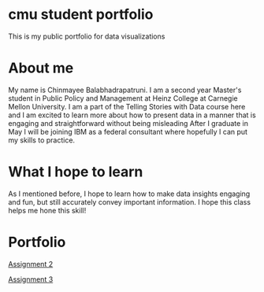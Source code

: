 # cmu student portfolio
This is my public portfolio for data visualizations 

# About me
My name is Chinmayee Balabhadrapatruni. I am a second year Master's student in Public Policy and Management at Heinz College at Carnegie Mellon University. 
I am a part of the Telling Stories with Data course here and I am excited to learn more about how to present data in a manner that is engaging and straightforward without being misleading
After I graduate in May I will be joining IBM as a federal consultant where hopefully I can put my skills to practice. 

# What I hope to learn
As I mentioned before, I hope to learn how to make data insights engaging and fun, but still accurately convey important information. I hope this class helps me hone this skill!

# Portfolio
[Assignment 2](/datavizassignment2.md) 

[Assignment 3](/datavizassignment3.md)
